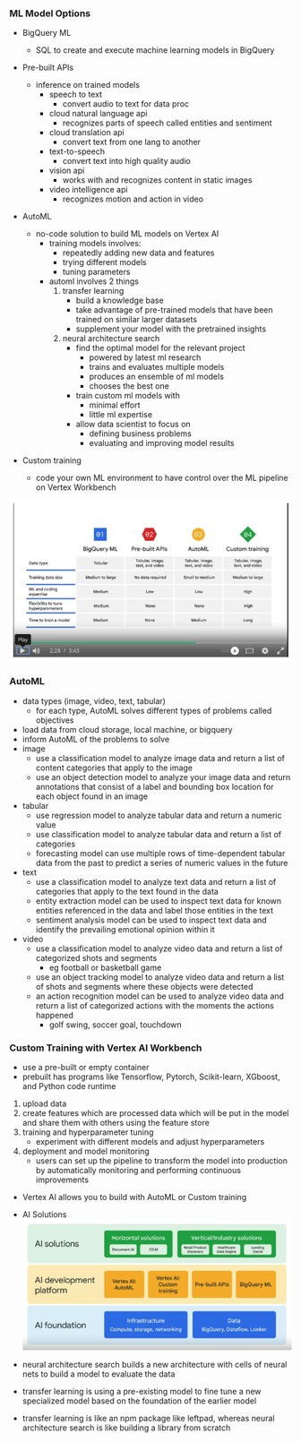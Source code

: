 ### ML Model Options
- BigQuery ML
	- SQL to create and execute machine learning models in BigQuery
- Pre-built APIs
	- inference on trained models
		- speech to text
			- convert audio to text for data proc
		- cloud natural language api
			- recognizes parts of speech called entities and sentiment
		- cloud translation api
			- convert text from one lang to another
		- text-to-speech
			- convert text into high quality audio
		- vision api
			- works with and recognizes content in static images
		- video intelligence api
			- recognizes motion and action in video
- AutoML
	- no-code solution to build ML models on Vertex AI
		- training models involves: 
			- repeatedly adding new data and features
			- trying different models
			- tuning parameters
		- automl involves 2 things
			1. transfer learning
				- build a knowledge base
				- take advantage of pre-trained models that have been trained on similar larger datasets
				- supplement your model with the pretrained insights
			2. neural architecture search
				- find the optimal model for the relevant project
					- powered by latest ml research
					- trains and evaluates multiple models
					- produces an ensemble of ml models
					- chooses the best one
				- train custom ml models with
					- minimal effort
					- little ml expertise
				- allow data scientist to focus on
					- defining business problems
					- evaluating and improving model results
				
						
- Custom training
	- code your own ML environment to have control over the ML pipeline on Vertex Workbench

![](./google-ml-options.png)

### AutoML
- data types (image, video, text, tabular)
	- for each type, AutoML solves different types of problems called objectives
- load data from cloud storage, local machine, or bigquery
- inform AutoML of the problems to solve
- image
	- use a classification model to analyze image data and return a list of content categories that apply to the image
	- use an object detection model to analyze your image data and return annotations that consist of a label and bounding box location for each object found in an image
- tabular
	- use regression model to analyze tabular data and return a numeric value
	- use classification model to analyze tabular data and return a list of categories
	- forecasting model can use multiple rows of time-dependent tabular data from the past to predict a series of numeric values in the future
- text
	- use a classification model to analyze text data and return a list of categories that apply to the text found in the data
	- entity extraction model can be used to inspect text data for known entities referenced in the data and label those entities in the text 
	- sentiment analysis model can be used to inspect text data and identify the prevailing emotional opinion within it
- video
	- use a classification model to analyze video data and return a list of categorized shots and segments
		- eg football or basketball game
	- use an object tracking model to analyze video data and return a list of shots and segments where these objects were detected 
	- an action recognition model can be used to analyze video data and return a list of categorized actions with the moments the actions happened
		- golf swing, soccer goal, touchdown

### Custom Training with Vertex AI Workbench
- use a pre-built or empty container
- prebuilt has programs like Tensorflow, Pytorch, Scikit-learn, XGboost, and Python code runtime
1. upload data
2. create features which are processed data which will be put in the model and share them with others using the feature store
3. training and hyperparameter tuning
	- experiment with different models and adjust hyperparameters
4. deployment and model monitoring
	- users can set up the pipeline to transform the model into production by automatically monitoring and performing continuous improvements
- Vertex AI allows you to build with AutoML or Custom training
- AI Solutions
![](./google-ai-solutions.png)

- neural architecture search builds a new architecture with cells of neural nets to build a model to evaluate the data
- transfer learning is using a pre-existing model to fine tune a new specialized model based on the foundation of the earlier model
- transfer learning is like an npm package like leftpad, whereas neural architecture search is like building a library from scratch


